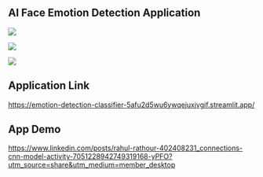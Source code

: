 ## AI Face Emotion Detection Application 

![](https://emotion-detection-classifier-5afu2d5wu6ywqejuxjvgif.streamlit.app/~/+/media/efacde81f607cdc032140d5dae0022aaa4dfb00e7a907a60142ca0f1.jpg)

![](https://emotion-detection-classifier-5afu2d5wu6ywqejuxjvgif.streamlit.app/~/+/media/46e690892f5e8f489b2ec3a52b1416fa01dab898654c40989e472096.jpg)

![](https://emotion-detection-classifier-5afu2d5wu6ywqejuxjvgif.streamlit.app/~/+/media/76bf5272991110645e0d039fb4417c405369fed79118456ceb5b8340.jpg)

## Application Link 

https://emotion-detection-classifier-5afu2d5wu6ywqejuxjvgif.streamlit.app/ 

## App Demo 

https://www.linkedin.com/posts/rahul-rathour-402408231_connections-cnn-model-activity-7051228942749319168-yPFO?utm_source=share&utm_medium=member_desktop

